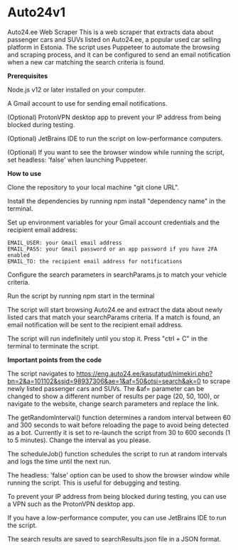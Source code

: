 # Auto24v1

Auto24.ee Web Scraper
This is a web scraper that extracts data about passenger cars and SUVs listed on Auto24.ee, a popular used car selling platform in Estonia. The script uses Puppeteer to automate the browsing and scraping process, and it can be configured to send an email notification when a new car matching the search criteria is found.

**Prerequisites**

Node.js v12 or later installed on your computer.

A Gmail account to use for sending email notifications.

(Optional) ProtonVPN desktop app to prevent your IP address from being blocked during testing.

(Optional) JetBrains IDE to run the script on low-performance computers.

(Optional) If you want to see the browser window while running the script, set headless: 'false' when launching Puppeteer.


**How to use**

Clone the repository to your local machine "git clone URL".

Install the dependencies by running npm install "dependency name" in the terminal.

Set up environment variables for your Gmail account credentials and the recipient email address:

    EMAIL_USER: your Gmail email address
    EMAIL_PASS: your Gmail password or an app password if you have 2FA enabled
    EMAIL_TO: the recipient email address for notifications

Configure the search parameters in searchParams.js to match your vehicle criteria.

Run the script by running npm start in the terminal

The script will start browsing Auto24.ee and extract the data about newly listed cars that match your searchParams criteria. If a match is found, an email notification will be sent to the recipient email address.

The script will run indefinitely until you stop it. Press "ctrl + C" in the terminal to terminate the script.



**Important points from the code**

The script navigates to https://eng.auto24.ee/kasutatud/nimekiri.php?bn=2&a=101102&ssid=98937306&ae=1&af=50&otsi=search&ak=0 to scrape newly listed passenger cars and SUVs. The &af= parameter can be changed to show a different number of results per page (20, 50, 100), or navigate to the website, change search parameters and replace the link.

The getRandomInterval() function determines a random interval between 60 and 300 seconds to wait before reloading the page to avoid being detected as a bot. Currently it is set to re-launch the script from 30 to 600 seconds (1 to 5 minutes). Change the interval as you please.

The scheduleJob() function schedules the script to run at random intervals and logs the time until the next run.

The headless: 'false' option can be used to show the browser window while running the script. This is useful for debugging and testing.

To prevent your IP address from being blocked during testing, you can use a VPN such as the ProtonVPN desktop app.

If you have a low-performance computer, you can use JetBrains IDE to run the script.

The search results are saved to searchResults.json file in a JSON format.
